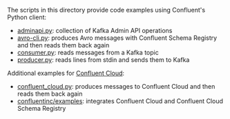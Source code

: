 The scripts in this directory provide code examples using Confluent's Python client:

* [adminapi.py](adminapi.py): collection of Kafka Admin API operations
* [avro-cli.py](avro-cli.py): produces Avro messages with Confluent Schema Registry and then reads them back again 
* [consumer.py](consumer.py): reads messages from a Kafka topic
* [producer.py](producer.py): reads lines from stdin and sends them to Kafka

Additional examples for [Confluent Cloud](https://www.confluent.io/confluent-cloud/):

* [confluent_cloud.py](confluent_cloud.py): produces messages to Confluent Cloud and then reads them back again
* [confluentinc/examples](https://github.com/confluentinc/examples/tree/master/clients/cloud/python): integrates Confluent Cloud and Confluent Cloud Schema Registry
